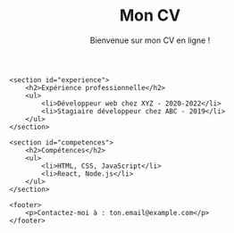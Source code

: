 <!DOCTYPE html>
<html lang="fr">
<head>
    <meta charset="UTF-8">
    <meta name="viewport" content="width=device-width, initial-scale=1.0">
    <title>Mon CV</title>
    <link rel="stylesheet" href="style.css">
</head>
<body>
    <header>
        <h1>Mon CV</h1>
        <p>Bienvenue sur mon CV en ligne !</p>
    </header>

    <section id="experience">
        <h2>Expérience professionnelle</h2>
        <ul>
            <li>Développeur web chez XYZ - 2020-2022</li>
            <li>Stagiaire développeur chez ABC - 2019</li>
        </ul>
    </section>

    <section id="competences">
        <h2>Compétences</h2>
        <ul>
            <li>HTML, CSS, JavaScript</li>
            <li>React, Node.js</li>
        </ul>
    </section>

    <footer>
        <p>Contactez-moi à : ton.email@example.com</p>
    </footer>
</body>
</html>
